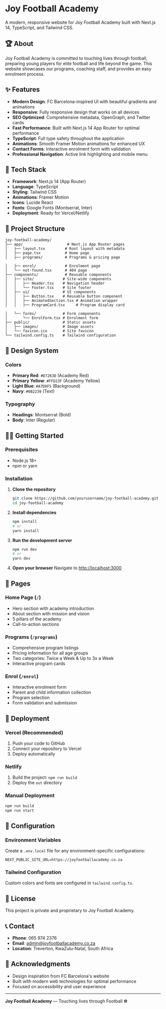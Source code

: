 # Joy Football Academy

A modern, responsive website for Joy Football Academy built with Next.js 14, TypeScript, and Tailwind CSS.

## 🏆 About

Joy Football Academy is committed to touching lives through football, preparing young players for elite football and life beyond the game. This website showcases our programs, coaching staff, and provides an easy enrolment process.

## ✨ Features

- **Modern Design**: FC Barcelona-inspired UI with beautiful gradients and animations
- **Responsive**: Fully responsive design that works on all devices
- **SEO Optimized**: Comprehensive metadata, OpenGraph, and Twitter cards
- **Fast Performance**: Built with Next.js 14 App Router for optimal performance
- **TypeScript**: Full type safety throughout the application
- **Animations**: Smooth Framer Motion animations for enhanced UX
- **Contact Forms**: Interactive enrolment form with validation
- **Professional Navigation**: Active link highlighting and mobile menu

## 🚀 Tech Stack

- **Framework**: Next.js 14 (App Router)
- **Language**: TypeScript
- **Styling**: Tailwind CSS
- **Animations**: Framer Motion
- **Icons**: Lucide React
- **Fonts**: Google Fonts (Montserrat, Inter)
- **Deployment**: Ready for Vercel/Netlify

## 📁 Project Structure

```
joy-football-academy/
├── app/                    # Next.js App Router pages
│   ├── layout.tsx         # Root layout with metadata
│   ├── page.tsx           # Home page
│   ├── programs/          # Programs & pricing page

│   ├── enrol/             # Enrolment page
│   └── not-found.tsx      # 404 page
├── components/            # Reusable components
│   ├── site/             # Site-wide components
│   │   ├── Header.tsx    # Navigation header
│   │   └── Footer.tsx    # Site footer
│   ├── ui/               # UI components
│   │   ├── Button.tsx    # Reusable button component
│   │   ├── AnimatedSection.tsx # Animation wrapper
│   │   ├── ProgramCard.tsx     # Program display card

│   └── forms/            # Form components
│       └── EnrolForm.tsx # Enrolment form
├── public/               # Static assets
│   ├── images/           # Image assets
│   └── favicon.ico       # Site favicon
└── tailwind.config.ts    # Tailwind configuration
```

## 🎨 Design System

### Colors
- **Primary Red**: `#D7263D` (Academy Red)
- **Primary Yellow**: `#FFD23F` (Academy Yellow)
- **Light Blue**: `#A7D8F5` (Background)
- **Navy**: `#0B2239` (Text)

### Typography
- **Headings**: Montserrat (Bold)
- **Body**: Inter (Regular)

## 🏃‍♂️ Getting Started

### Prerequisites
- Node.js 18+ 
- npm or yarn

### Installation

1. **Clone the repository**
   ```bash
   git clone https://github.com/yourusername/joy-football-academy.git
   cd joy-football-academy
   ```

2. **Install dependencies**
   ```bash
   npm install
   # or
   yarn install
   ```

3. **Run the development server**
   ```bash
   npm run dev
   # or
   yarn dev
   ```

4. **Open your browser**
   Navigate to [http://localhost:3000](http://localhost:3000)

## 📱 Pages

### Home Page (`/`)
- Hero section with academy introduction
- About section with mission and vision
- 5 pillars of the academy
- Call-to-action sections

### Programs (`/programs`)
- Comprehensive program listings
- Pricing information for all age groups
- Two categories: Twice a Week & Up to 3x a Week
- Interactive program cards



### Enrol (`/enrol`)
- Interactive enrolment form
- Parent and child information collection
- Program selection
- Form validation and submission

## 🚀 Deployment

### Vercel (Recommended)
1. Push your code to GitHub
2. Connect your repository to Vercel
3. Deploy automatically

### Netlify
1. Build the project: `npm run build`
2. Deploy the `out` directory

### Manual Deployment
```bash
npm run build
npm run start
```

## 🔧 Configuration

### Environment Variables
Create a `.env.local` file for any environment-specific configurations:

```env
NEXT_PUBLIC_SITE_URL=https://joyfootballacademy.co.za
```

### Tailwind Configuration
Custom colors and fonts are configured in `tailwind.config.ts`.

## 📄 License

This project is private and proprietary to Joy Football Academy.

## 📞 Contact

- **Phone**: 065 974 2376
- **Email**: admin@joyfootballacademy.co.za
- **Location**: Treverton, KwaZulu-Natal, South Africa

## 🙏 Acknowledgments

- Design inspiration from FC Barcelona's website
- Built with modern web technologies for optimal performance
- Focused on accessibility and user experience

---

**Joy Football Academy** — Touching lives through Football ⚽
